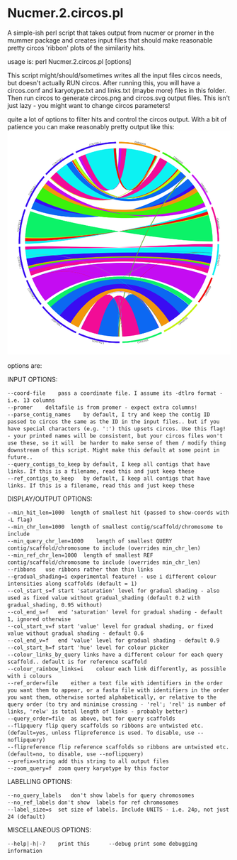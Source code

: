 # Nucmer.2.circos.pl

A simple-ish perl script that takes output from nucmer or promer in the mummer package and creates
input files that should make reasonable pretty circos 'ribbon' plots of the similarity hits.

usage is: perl Nucmer.2.circos.pl [options] <deltafile>

This script might/should/sometimes writes all the input files circos needs, but doesn't actually RUN circos. After running this, you will have a circos.conf and karyotype.txt and links.txt (maybe more) files in this folder. Then run circos to generate circos.png and circos.svg output files. This isn't just lazy - you might want to change circos parameters!

quite a lot of options to filter hits and control the circos output. With a bit of patience you can make reasonably pretty output like this:
![example plot](circos_example.png)

options are:

INPUT OPTIONS:

	--coord-file	pass a coordinate file. I assume its -dtlro format - i.e. 13 columns
	--promer	deltafile is from promer - expect extra columns!
	--parse_contig_names	by default, I try and keep the contig ID passed to circos the same as the ID in the input files.. but if you have special characters (e.g. ':') this upsets circos. Use this flag! - your printed names will be consistent, but your circos files won't use these, so it will  be harder to make sense of them / modify thing downstream of this script. Might make this default at some point in future..
	--query_contigs_to_keep	by default, I keep all contigs that have links. If this is a filename, read this and just keep these
	--ref_contigs_to_keep	by default, I keep all contigs that have links. If this is a filename, read this and just keep these



DISPLAY/OUTPUT OPTIONS:

	--min_hit_len=1000	length of smallest hit (passed to show-coords with -L flag)
	--min_chr_len=1000	length of smallest contig/scaffold/chromosome to include
	--min_query_chr_len=1000	length of smallest QUERY contig/scaffold/chromosome to include (overrides min_chr_len)
	--min_ref_chr_len=1000	length of smallest REF contig/scaffold/chromosome to include (overrides min_chr_len)
	--ribbons	use ribbons rather than thin links
	--gradual_shading=i	experimental feature! - use i different colour intensities along scaffolds (default = 1)
	--col_start_s=f	start 'saturation' level for gradual shading - also used as fixed value without gradual_shading (default 0.2 with gradual_shading, 0.95 without)
	--col_end_s=f	end 'saturation' level for gradual shading - default 1, ignored otherwise
	--col_start_v=f	start 'value' level for gradual shading, or fixed value without gradual shading - default 0.6
	--col_end_v=f	end 'value' level for gradual shading - default 0.9
	--col_start_h=f	start 'hue' level for colour picker
	--colour_links_by_query	links have a different colour for each query scaffold.. default is for reference scaffold
	--colour_rainbow_links=i	colour each link differently, as possible with i colours
	--ref_order=file	either a text file with identifiers in the order you want them to appear, or a fasta file with identifiers in the order you want them, otherwise sorted alphabetically, or relative to the query order (to try and minimise crossing - 'rel'; 'rel' is number of links, 'relw' is total length of links - probably better)
	--query_order=file	as above, but for query scaffolds
	--flipquery	flip query scaffolds so ribbons are untwisted etc. (default=yes, unless flipreference is used. To disable, use --noflipquery)
	--flipreference	flip reference scaffolds so ribbons are untwisted etc. (default=no, to disable, use --noflipquery)
	--prefix=string	add this string to all output files
	--zoom_query=f	zoom query karyotype by this factor



LABELLING OPTIONS:

	--no_query_labels	don't show labels for query chromosomes
	--no_ref_labels	don't show  labels for ref chromosomes
	--label_size=s	set size of labels. Include UNITS - i.e. 24p, not just 24 (default)

MISCELLANEOUS OPTIONS:

	--help|-h|-?	print this      --debug	print some debugging information


